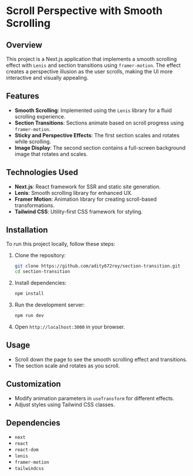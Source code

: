 # Scroll Perspective with Smooth Scrolling

## Overview
This project is a Next.js application that implements a smooth scrolling effect with `Lenis` and section transitions using `framer-motion`. The effect creates a perspective illusion as the user scrolls, making the UI more interactive and visually appealing.

## Features
- **Smooth Scrolling**: Implemented using the `Lenis` library for a fluid scrolling experience.
- **Section Transitions**: Sections animate based on scroll progress using `framer-motion`.
- **Sticky and Perspective Effects**: The first section scales and rotates while scrolling.
- **Image Display**: The second section contains a full-screen background image that rotates and scales.

## Technologies Used
- **Next.js**: React framework for SSR and static site generation.
- **Lenis**: Smooth scrolling library for enhanced UX.
- **Framer Motion**: Animation library for creating scroll-based transformations.
- **Tailwind CSS**: Utility-first CSS framework for styling.

## Installation
To run this project locally, follow these steps:

1. Clone the repository:
   ```sh
   git clone https://github.com/adity672roy/section-transition.git
   cd section-transition
   ```
2. Install dependencies:
   ```sh
   npm install
   ```
3. Run the development server:
   ```sh
   npm run dev
   ```
4. Open `http://localhost:3000` in your browser.

## Usage
- Scroll down the page to see the smooth scrolling effect and transitions.
- The section scale and rotates as you scroll. 

## Customization 
- Modify animation parameters in `useTransform` for different effects.
- Adjust styles using Tailwind CSS classes.

## Dependencies
- `next`
- `react`
- `react-dom`
- `lenis`
- `framer-motion`
- `tailwindcss`
 
